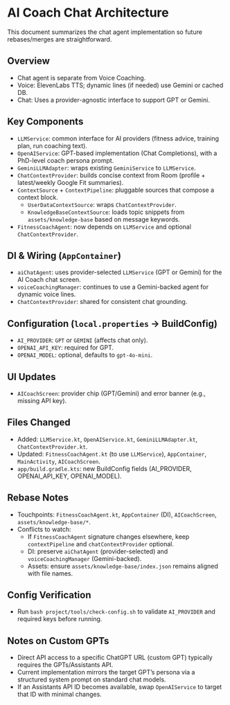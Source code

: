 # AI Coach Chat Architecture

This document summarizes the chat agent implementation so future rebases/merges are straightforward.

## Overview
- Chat agent is separate from Voice Coaching.
- Voice: ElevenLabs TTS; dynamic lines (if needed) use Gemini or cached DB.
- Chat: Uses a provider-agnostic interface to support GPT or Gemini.

## Key Components
- `LLMService`: common interface for AI providers (fitness advice, training plan, run coaching text).
- `OpenAIService`: GPT-based implementation (Chat Completions), with a PhD-level coach persona prompt.
- `GeminiLLMAdapter`: wraps existing `GeminiService` to `LLMService`.
- `ChatContextProvider`: builds concise context from Room (profile + latest/weekly Google Fit summaries).
- `ContextSource` + `ContextPipeline`: pluggable sources that compose a context block.
  - `UserDataContextSource`: wraps `ChatContextProvider`.
  - `KnowledgeBaseContextSource`: loads topic snippets from `assets/knowledge-base` based on message keywords.
- `FitnessCoachAgent`: now depends on `LLMService` and optional `ChatContextProvider`.

## DI & Wiring (`AppContainer`)
- `aiChatAgent`: uses provider-selected `LLMService` (GPT or Gemini) for the AI Coach chat screen.
- `voiceCoachingManager`: continues to use a Gemini-backed agent for dynamic voice lines.
- `ChatContextProvider`: shared for consistent chat grounding.

## Configuration (`local.properties` → BuildConfig)
- `AI_PROVIDER`: `GPT` or `GEMINI` (affects chat only).
- `OPENAI_API_KEY`: required for GPT.
- `OPENAI_MODEL`: optional, defaults to `gpt-4o-mini`.

## UI Updates
- `AICoachScreen`: provider chip (GPT/Gemini) and error banner (e.g., missing API key).

## Files Changed
- Added: `LLMService.kt`, `OpenAIService.kt`, `GeminiLLMAdapter.kt`, `ChatContextProvider.kt`.
- Updated: `FitnessCoachAgent.kt` (to use `LLMService`), `AppContainer`, `MainActivity`, `AICoachScreen`.
- `app/build.gradle.kts`: new BuildConfig fields (AI_PROVIDER, OPENAI_API_KEY, OPENAI_MODEL).

## Rebase Notes
- Touchpoints: `FitnessCoachAgent.kt`, `AppContainer` (DI), `AICoachScreen`, `assets/knowledge-base/*`.
- Conflicts to watch:
  - If `FitnessCoachAgent` signature changes elsewhere, keep `contextPipeline` and `chatContextProvider` optional.
  - DI: preserve `aiChatAgent` (provider-selected) and `voiceCoachingManager` (Gemini-backed).
  - Assets: ensure `assets/knowledge-base/index.json` remains aligned with file names.

## Config Verification
- Run `bash project/tools/check-config.sh` to validate `AI_PROVIDER` and required keys before running.

## Notes on Custom GPTs
- Direct API access to a specific ChatGPT URL (custom GPT) typically requires the GPTs/Assistants API.
- Current implementation mirrors the target GPT’s persona via a structured system prompt on standard chat models.
- If an Assistants API ID becomes available, swap `OpenAIService` to target that ID with minimal changes.
